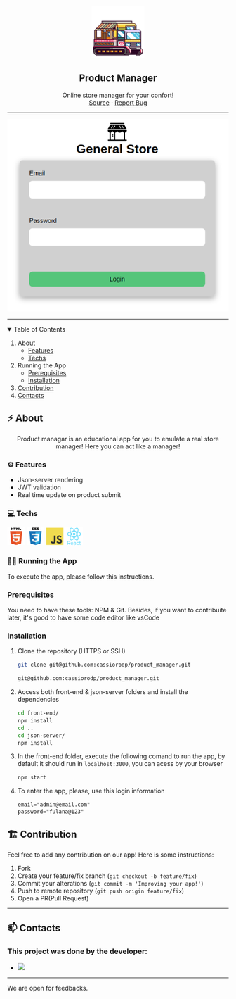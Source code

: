 <p align="center">
  <a href="https://github.com/cassiorodp/product_manager/" target="_blank">
    <img src="./frontend/src/assets/store.gif" alt="Logo" width="120" height="120">
  </a>

  <h2 align="center">Product Manager</h2>

  <p align="center">
    Online store manager for your confort!
    <br />
    <a href="https://product-manager-cassiorodp.vercel.app/login" target="_blank">Source</a>
    ·
    <a href="https://github.com/cassiorodp/product_manager/issues" target="_blank">Report Bug</a>
  </p>
</p>

---
<p align="center">
  <img src="./frontend/src/assets/landing_page.png" alt="landingpage project"/>
</p>

---

<details open="open">
  <summary><h2">Table of Contents</h2></summary>
  <ol>
    <li>
      <a href="#about">About</a>
      <ul>
        <li><a href="#features">Features</a></li>
        <li><a href="#techs">Techs</a></li>
      </ul>
    </li>
    <li>
      <span>Running the App</span>
      <ul>
        <li><a href="#prerequisites">Prerequisites</a></li>
        <li><a href="#installation">Installation</a></li>
      </ul>
    </li>
    <li><a href="#contribution">Contribution</a></li>
    <li><a href="#contacts">Contacts</a></li>
  </ol>
</details>

<h2 id="about">⚡ About</h2> 
<p align="center">
Product managar is an educational app for you to emulate a real store manager! Here you can act like a manager!
</p>

<h3 id="features">⚙ Features</h3>

- Json-server rendering
- JWT validation
- Real time update on product submit

<h3 id="techs">💻 Techs</h3>
  
<div>
  <img src="https://raw.githubusercontent.com/devicons/devicon/master/icons/html5/html5-original-wordmark.svg" alt="html5" width="40" height="40"/> 
  <img src="https://raw.githubusercontent.com/devicons/devicon/master/icons/css3/css3-original-wordmark.svg" alt="css3" width="40" height="40"/>
  <img src="https://raw.githubusercontent.com/devicons/devicon/master/icons/javascript/javascript-original.svg" alt="javascript" width="40" height="40"/>
  <img src="https://raw.githubusercontent.com/devicons/devicon/master/icons/react/react-original-wordmark.svg" alt="react" width="40" height="40"/>



</div>

<h3>👨‍💻 Running the App</h3>

To execute the app, please follow this instructions.

<h3 id="prerequisites">Prerequisites</h3>

You need to have these tools: NPM & Git.
Besides, if you want to contribuite later, it's good to have some code editor like vsCode

<h3 id="installation">Installation</h3>

1. Clone the repository (HTTPS or SSH)
   ```sh
   git clone git@github.com:cassiorodp/product_manager.git
   ```
    
   ```sh
   git@github.com:cassiorodp/product_manager.git
   ```

2. Access both front-end & json-server folders and install the dependencies

   ```sh
   cd front-end/
   npm install
   cd ..
   cd json-server/
   npm install
   ```

3. In the front-end folder, execute the following comand to run the app, by default it should run in `localhost:3000`, you can acess by your browser

   ```sh
   npm start
   ```
5. To enter the app, please, use this login information

   ```
   email="admin@email.com"
   password="fulana@123"
   ```

<h2 id="contribution">🏗 Contribution</h2>

Feel free to add any contribution on our app! Here is some instructions:
    
1. Fork
2. Create your feature/fix branch (`git checkout -b feature/fix`)
3. Commit your alterations (`git commit -m 'Improving your app!'`)
4. Push to remote repository (`git push origin feature/fix`)
5. Open a PR(Pull Request)

---

<h2 id="contacts">📫 Contacts</h2>
    
<h3>This project was done by the developer:</h3>
<ul>
    <li>
      <a href="https://github.com/cassiorodp" target="_blank">
        <img src="https://img.shields.io/badge/-Cassio_Pereira-black?style=flat&logo=Github&logoColor=white">
      </a>
    </li>
</ul>

---

We are open for feedbacks.